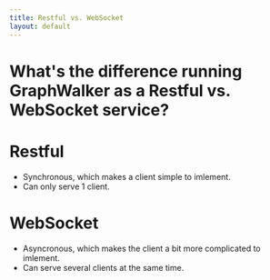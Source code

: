 ```yaml
---
title: Restful vs. WebSocket
layout: default
---
```


# What's the difference running GraphWalker as a Restful vs. WebSocket service?

# Restful

 * Synchronous, which makes a client simple to imlement.
 * Can only serve 1 client.

# WebSocket
 
 * Asyncronous, which makes the client a bit more complicated to imlement.
 * Can serve several clients at the same time.
